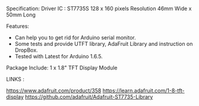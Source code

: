 Specification:
Driver IC : ST7735S
128 x 160 pixels Resolution
46mm Wide x 50mm Long

Features:
- Can help you to get rid for Arduino serial monitor.
- Some tests and provide UTFT library, AdaFruit Library and instruction on DropBox.
- Tested with Latest for Arduino 1.6.5.

Package Include:
1 x 1.8" TFT Display Module


LINKS : 

https://www.adafruit.com/product/358
https://learn.adafruit.com/1-8-tft-display
https://github.com/adafruit/Adafruit-ST7735-Library

